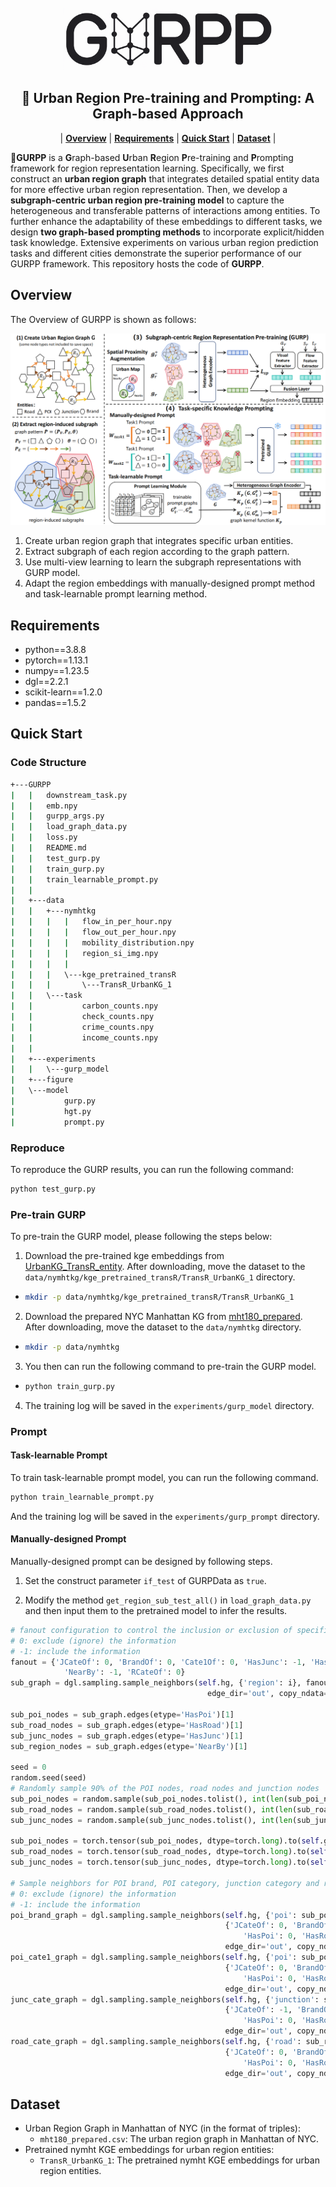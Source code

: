 <!-- PROJECT LOGO -->
<br />
<div align="center">
    <img height="100" src="figure\logo.png?sanitize=true" />
</div>


<h2 align="center">🌇 Urban Region Pre-training and Prompting: A Graph-based Approach </h2>

<div align="center">

| **[Overview](#overview)** | **[Requirements](#requirements)** | **[Quick Start](#quick-start)** | **[Dataset](#Dataset)** |

</div>

🌇**GURPP** is a **G**raph-based **U**rban **R**egion **P**re-training and **P**rompting framework for region representation learning. Specifically, we first construct an **urban region graph** that integrates detailed spatial entity data for more effective urban region representation. Then, we develop a **subgraph-centric urban region pre-training model** to capture the heterogeneous and transferable patterns of interactions among entities. To further enhance the adaptability of these embeddings to different tasks, we design **two graph-based prompting methods** to incorporate explicit/hidden task knowledge.  Extensive experiments on various urban region prediction tasks and different cities demonstrate the superior performance of our GURPP framework. This repository hosts the code of **GURPP**.


## Overview

The Overview of GURPP is shown as follows:

<img src='figure\img_1.png' alt="framework" >

1. Create urban region graph that integrates specific urban entities.
2. Extract subgraph of each region according to the graph pattern.
3. Use multi-view learning to learn the subgraph representations with GURP model.
4. Adapt the region embeddings with manually-designed prompt method and task-learnable prompt learning method.


<!-- [//]: # (More details to come after accepted.) -->


## Requirements
- python==3.8.8
- pytorch==1.13.1
- numpy==1.23.5
- dgl==2.2.1
- scikit-learn==1.2.0
- pandas==1.5.2

## Quick Start
### Code Structure
```bash
+---GURPP
|   |   downstream_task.py
|   |   emb.npy
|   |   gurpp_args.py
|   |   load_graph_data.py
|   |   loss.py
|   |   README.md
|   |   test_gurp.py
|   |   train_gurp.py
|   |   train_learnable_prompt.py
|   |
|   +---data
|   |   +---nymhtkg
|   |   |   |   flow_in_per_hour.npy
|   |   |   |   flow_out_per_hour.npy
|   |   |   |   mobility_distribution.npy
|   |   |   |   region_si_img.npy
|   |   |   |
|   |   |   \---kge_pretrained_transR
|   |   |       \---TransR_UrbanKG_1
|   |   \---task
|   |           carbon_counts.npy
|   |           check_counts.npy
|   |           crime_counts.npy
|   |           income_counts.npy
|   |
|   +---experiments
|   |   \---gurp_model
|   +---figure
|   \---model
|           gurp.py
|           hgt.py
|           prompt.py
```

### Reproduce
To reproduce the GURP results, you can run the following command:
```bash
python test_gurp.py
```

### Pre-train GURP
To pre-train the GURP model, please following the steps below: 

1. Download the pre-trained kge embeddings from [UrbanKG_TransR_entity](<https://drive.google.com/file/d/1OHEU-XPutEmhOvP0To2VhVakNhxkbPdp/view?usp=sharing>). After downloading, move the dataset to the `data/nymhtkg/kge_pretrained_transR/TransR_UrbanKG_1` directory. 
- ```bash
  mkdir -p data/nymhtkg/kge_pretrained_transR/TransR_UrbanKG_1
  ```
2. Download the prepared NYC Manhattan KG from [mht180_prepared](<https://drive.google.com/file/d/1KqQjyOSEXhcgJevWVRljhp2sC6nalKmd/view?usp=sharing>). After downloading, move the dataset to the `data/nymhtkg` directory.
- ```bash
  mkdir -p data/nymhtkg
  ```
3. You then can run the following command to pre-train the GURP model.
- ```bash
  python train_gurp.py
  ```
4. The training log will be saved in the `experiments/gurp_model` directory.

### Prompt
#### Task-learnable Prompt

To train task-learnable prompt model, you can run the following command.
```bash
python train_learnable_prompt.py
```
And the training log will be saved in the `experiments/gurp_prompt` directory.

#### Manually-designed Prompt

Manually-designed prompt can be designed by following steps.

1. Set the construct parameter `if_test` of GURPData as `true`.

2. Modify the method `get_region_sub_test_all()` in `load_graph_data.py` and then input them to the pretrained model to infer the results.
```python
# fanout configuration to control the inclusion or exclusion of specific data types
# 0: exclude (ignore) the information
# -1: include the information
fanout = {'JCateOf': 0, 'BrandOf': 0, 'Cate1Of': 0, 'HasJunc': -1, 'HasPoi': -1, 'HasRoad': -1,
            'NearBy': -1, 'RCateOf': 0}
sub_graph = dgl.sampling.sample_neighbors(self.hg, {'region': i}, fanout,
                                            edge_dir='out', copy_ndata=True, copy_edata=True)

sub_poi_nodes = sub_graph.edges(etype='HasPoi')[1]
sub_road_nodes = sub_graph.edges(etype='HasRoad')[1]
sub_junc_nodes = sub_graph.edges(etype='HasJunc')[1]
sub_region_nodes = sub_graph.edges(etype='NearBy')[1]

seed = 0
random.seed(seed)
# Randomly sample 90% of the POI nodes, road nodes and junction nodes
sub_poi_nodes = random.sample(sub_poi_nodes.tolist(), int(len(sub_poi_nodes) * 0.9))
sub_road_nodes = random.sample(sub_road_nodes.tolist(), int(len(sub_road_nodes) * 0.9))
sub_junc_nodes = random.sample(sub_junc_nodes.tolist(), int(len(sub_junc_nodes) * 0.9))

sub_poi_nodes = torch.tensor(sub_poi_nodes, dtype=torch.long).to(self.graph_device)
sub_road_nodes = torch.tensor(sub_road_nodes, dtype=torch.long).to(self.graph_device)
sub_junc_nodes = torch.tensor(sub_junc_nodes, dtype=torch.long).to(self.graph_device)

# Sample neighbors for POI brand, POI category, junction category and road category
# 0: exclude (ignore) the information
# -1: include the information
poi_brand_graph = dgl.sampling.sample_neighbors(self.hg, {'poi': sub_poi_nodes},
                                                {'JCateOf': 0, 'BrandOf': -1, 'Cate1Of': 0, 'HasJunc': 0,
                                                    'HasPoi': 0, 'HasRoad': 0, 'NearBy': 0, 'RCateOf': 0},
                                                edge_dir='out', copy_ndata=True, copy_edata=True)
poi_cate1_graph = dgl.sampling.sample_neighbors(self.hg, {'poi': sub_poi_nodes},
                                                {'JCateOf': 0, 'BrandOf': 0, 'Cate1Of': -1, 'HasJunc': 0,
                                                    'HasPoi': 0, 'HasRoad': 0, 'NearBy': 0, 'RCateOf': 0},
                                                edge_dir='out', copy_ndata=True, copy_edata=True)
junc_cate_graph = dgl.sampling.sample_neighbors(self.hg, {'junction': sub_junc_nodes},
                                                {'JCateOf': -1, 'BrandOf': 0, 'Cate1Of': 0, 'HasJunc': 0,
                                                    'HasPoi': 0, 'HasRoad': 0, 'NearBy': 0, 'RCateOf': 0},
                                                edge_dir='out', copy_ndata=True, copy_edata=True)
road_cate_graph = dgl.sampling.sample_neighbors(self.hg, {'road': sub_road_nodes},
                                                {'JCateOf': 0, 'BrandOf': 0, 'Cate1Of': 0, 'HasJunc': 0,
                                                    'HasPoi': 0, 'HasRoad': 0, 'NearBy': 0, 'RCateOf': -1},
                                                edge_dir='out', copy_ndata=True, copy_edata=True)
```

## Dataset

- Urban Region Graph in Manhattan of NYC (in the format of triples):
  - `mht180_prepared.csv`: The urban region graph in Manhattan of NYC.
- Pretrained nymht KGE embeddings for urban region entities:
  - `TransR_UrbanKG_1`: The pretrained nymht KGE embeddings for urban region entities.
